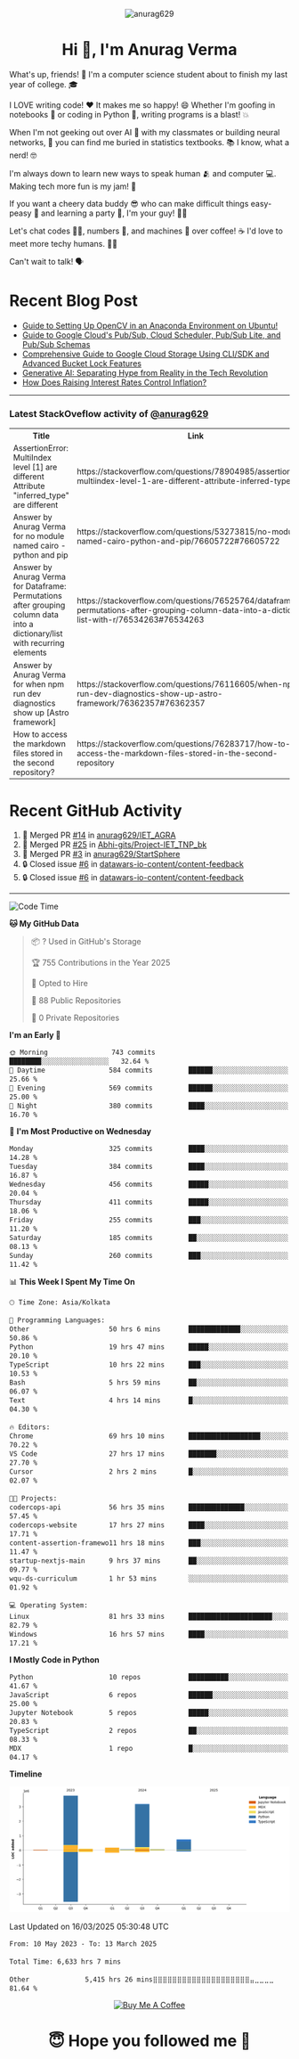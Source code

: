 

<p align="center"> <img src="https://komarev.com/ghpvc/?username=anurag629&label=Profile%20views&color=0e75b6&style=flat" alt="anurag629" /> </p>

<h1 align="center">Hi 👋, I'm Anurag Verma</h1>

What's up, friends! 👋 I'm a computer science student about to finish my last year of college. 🎓

I LOVE writing code! ❤️ It makes me so happy! 😄 Whether I'm goofing in notebooks 📓 or coding in Python 🐍, writing programs is a blast! 💥

When I'm not geeking out over AI 🤖 with my classmates or building neural networks, 🧠 you can find me buried in statistics textbooks. 📚 I know, what a nerd! 🤓

I'm always down to learn new ways to speak human 🫂 and computer 💻. Making tech more fun is my jam! 🍇

If you want a cheery data buddy 😎 who can make difficult things easy-peasy 🥝 and learning a party 🎉, I'm your guy! 🙋‍♂️

Let's chat codes 👨‍💻, numbers 🧮, and machines 🤖 over coffee! ☕ I'd love to meet more techy humans. 💁‍♂️

Can't wait to talk! 🗣️

# Recent Blog Post

<!-- BLOG-POST-LIST:START -->
- [Guide to Setting Up OpenCV in an Anaconda Environment on Ubuntu!](https://codercops.tech/blog/computer-vision-bootcamp/Guide-to-Setting-Up-OpenCV-in-an-Anaconda-Environment-on-Ubuntu!)
- [Guide to Google Cloud&#39;s Pub/Sub, Cloud Scheduler, Pub/Sub Lite, and Pub/Sub Schemas](https://codercops.tech/blog/google-cloud/Google-Clouds-Pub-Sub-Cloud-Scheduler-Pub-Sub-Lite-and-Pub-Sub-Schemas)
- [Comprehensive Guide to Google Cloud Storage Using CLI/SDK and Advanced Bucket Lock Features](https://codercops.tech/blog/google-cloud/Google-Cloud-Storage-Using-CLI-SDK-and-Advanced-Bucket-Lock-Features)
- [Generative AI: Separating Hype from Reality in the Tech Revolution](https://codercops.tech/blog/tech-latest-updates/generative-ai-seperating-hype-from-reality-in-the-tech-revolution)
- [How Does Raising Interest Rates Control Inflation?](https://codercops.tech/blog/startup-unicorn/how-does-raising-interest-rates-control-inflation)
<!-- BLOG-POST-LIST:END -->

---

### Latest StackOveflow activity of [@anurag629](https://github.com/anurag629)
<table>
  <tr><th>Title</th><th>Link</th></tr>
  <!-- STACKOVERFLOW:START --><tr><td>AssertionError: MultiIndex level [1] are different Attribute &quot;inferred_type&quot; are different</td><td>https://stackoverflow.com/questions/78904985/assertionerror-multiindex-level-1-are-different-attribute-inferred-type-are</td></tr><tr><td>Answer by Anurag Verma for no module named cairo - python and pip</td><td>https://stackoverflow.com/questions/53273815/no-module-named-cairo-python-and-pip/76605722#76605722</td></tr><tr><td>Answer by Anurag Verma for Dataframe: Permutations after grouping column data into a dictionary/list with recurring elements</td><td>https://stackoverflow.com/questions/76525764/dataframe-permutations-after-grouping-column-data-into-a-dictionary-list-with-r/76534263#76534263</td></tr><tr><td>Answer by Anurag Verma for when npm run dev diagnostics show up [Astro framework]</td><td>https://stackoverflow.com/questions/76116605/when-npm-run-dev-diagnostics-show-up-astro-framework/76362357#76362357</td></tr><tr><td>How to access the markdown files stored in the second repository?</td><td>https://stackoverflow.com/questions/76283717/how-to-access-the-markdown-files-stored-in-the-second-repository</td></tr><!-- STACKOVERFLOW:END -->
</table>

# Recent GitHub Activity
<!--START_SECTION:activity-->
1. 🎉 Merged PR [#14](https://github.com/anurag629/IET_AGRA/pull/14) in [anurag629/IET_AGRA](https://github.com/anurag629/IET_AGRA)
2. 🎉 Merged PR [#25](https://github.com/Abhi-gits/Project-IET_TNP_bk/pull/25) in [Abhi-gits/Project-IET_TNP_bk](https://github.com/Abhi-gits/Project-IET_TNP_bk)
3. 🎉 Merged PR [#3](https://github.com/anurag629/StartSphere/pull/3) in [anurag629/StartSphere](https://github.com/anurag629/StartSphere)
4. 🔒 Closed issue [#6](https://github.com/datawars-io-content/content-feedback/issues/6) in [datawars-io-content/content-feedback](https://github.com/datawars-io-content/content-feedback)
5. 🔒 Closed issue [#6](https://github.com/datawars-io-content/content-feedback/issues/6) in [datawars-io-content/content-feedback](https://github.com/datawars-io-content/content-feedback)
<!--END_SECTION:activity-->

---

<!--START_SECTION:waka-->
![Code Time](http://img.shields.io/badge/Code%20Time-6%2C634%20hrs%2043%20mins-blue)

**🐱 My GitHub Data** 

> 📦 ? Used in GitHub's Storage 
 > 
> 🏆 755 Contributions in the Year 2025
 > 
> 💼 Opted to Hire
 > 
> 📜 88 Public Repositories 
 > 
> 🔑 0 Private Repositories 
 > 
**I'm an Early 🐤** 

```text
🌞 Morning                743 commits         ████████░░░░░░░░░░░░░░░░░   32.64 % 
🌆 Daytime                584 commits         ██████░░░░░░░░░░░░░░░░░░░   25.66 % 
🌃 Evening                569 commits         ██████░░░░░░░░░░░░░░░░░░░   25.00 % 
🌙 Night                  380 commits         ████░░░░░░░░░░░░░░░░░░░░░   16.70 % 
```
📅 **I'm Most Productive on Wednesday** 

```text
Monday                   325 commits         ████░░░░░░░░░░░░░░░░░░░░░   14.28 % 
Tuesday                  384 commits         ████░░░░░░░░░░░░░░░░░░░░░   16.87 % 
Wednesday                456 commits         █████░░░░░░░░░░░░░░░░░░░░   20.04 % 
Thursday                 411 commits         █████░░░░░░░░░░░░░░░░░░░░   18.06 % 
Friday                   255 commits         ███░░░░░░░░░░░░░░░░░░░░░░   11.20 % 
Saturday                 185 commits         ██░░░░░░░░░░░░░░░░░░░░░░░   08.13 % 
Sunday                   260 commits         ███░░░░░░░░░░░░░░░░░░░░░░   11.42 % 
```


📊 **This Week I Spent My Time On** 

```text
🕑︎ Time Zone: Asia/Kolkata

💬 Programming Languages: 
Other                    50 hrs 6 mins       █████████████░░░░░░░░░░░░   50.86 % 
Python                   19 hrs 47 mins      █████░░░░░░░░░░░░░░░░░░░░   20.10 % 
TypeScript               10 hrs 22 mins      ███░░░░░░░░░░░░░░░░░░░░░░   10.53 % 
Bash                     5 hrs 59 mins       ██░░░░░░░░░░░░░░░░░░░░░░░   06.07 % 
Text                     4 hrs 14 mins       █░░░░░░░░░░░░░░░░░░░░░░░░   04.30 % 

🔥 Editors: 
Chrome                   69 hrs 10 mins      ██████████████████░░░░░░░   70.22 % 
VS Code                  27 hrs 17 mins      ███████░░░░░░░░░░░░░░░░░░   27.70 % 
Cursor                   2 hrs 2 mins        █░░░░░░░░░░░░░░░░░░░░░░░░   02.07 % 

🐱‍💻 Projects: 
codercops-api            56 hrs 35 mins      ██████████████░░░░░░░░░░░   57.45 % 
codercops-website        17 hrs 27 mins      ████░░░░░░░░░░░░░░░░░░░░░   17.71 % 
content-assertion-framewo11 hrs 18 mins      ███░░░░░░░░░░░░░░░░░░░░░░   11.47 % 
startup-nextjs-main      9 hrs 37 mins       ██░░░░░░░░░░░░░░░░░░░░░░░   09.77 % 
wqu-ds-curriculum        1 hr 53 mins        ░░░░░░░░░░░░░░░░░░░░░░░░░   01.92 % 

💻 Operating System: 
Linux                    81 hrs 33 mins      █████████████████████░░░░   82.79 % 
Windows                  16 hrs 57 mins      ████░░░░░░░░░░░░░░░░░░░░░   17.21 % 
```

**I Mostly Code in Python** 

```text
Python                   10 repos            ██████████░░░░░░░░░░░░░░░   41.67 % 
JavaScript               6 repos             ██████░░░░░░░░░░░░░░░░░░░   25.00 % 
Jupyter Notebook         5 repos             █████░░░░░░░░░░░░░░░░░░░░   20.83 % 
TypeScript               2 repos             ██░░░░░░░░░░░░░░░░░░░░░░░   08.33 % 
MDX                      1 repo              █░░░░░░░░░░░░░░░░░░░░░░░░   04.17 % 
```



**Timeline**

![Lines of Code chart](https://raw.githubusercontent.com/anurag629/anurag629/main/assets/bar_graph.png)


 Last Updated on 16/03/2025 05:30:48 UTC
<!--END_SECTION:waka-->

<!--START_SECTION:waka-simple-->

```text
From: 10 May 2023 - To: 13 March 2025

Total Time: 6,633 hrs 7 mins

Other              5,415 hrs 26 mins⣿⣿⣿⣿⣿⣿⣿⣿⣿⣿⣿⣿⣿⣿⣿⣿⣿⣿⣿⣿⣤⣀⣀⣀⣀   81.64 %
```

<!--END_SECTION:waka-simple-->

<p align="center"> 
<a href="https://www.buymeacoffee.com/anurag629" target="_blank"><img src="https://cdn.buymeacoffee.com/buttons/default-orange.png" alt="Buy Me A Coffee" height="60" width="250"></a>
</p>


<h1 align="center"> 😇 Hope you followed me 🥰  </h1>
